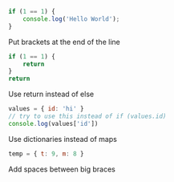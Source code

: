 ```js
if (1 == 1) {
    console.log('Hello World');
}
```
Put brackets at the end of the line
```js
if (1 == 1) {
    return
}
return
```
Use return instead of else
```js
values = { id: 'hi' }
// try to use this instead of if (values.id)
console.log(values['id'])
```
Use dictionaries instead of maps
```js
temp = { t: 9, m: 8 }
```
Add spaces between big braces
